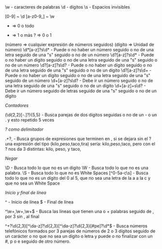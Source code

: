 \w - caracteres de palabras
\d - dígitos
\s - Espacios invisibles

[0-9] ~ \d
[a-z0-9_] ~ \w

* => 0 o todo
+ => 1 o más
? => 0 o 1

(número => cualquier expresión de números seguidos)
(dígito => Unidad de número)
\d*[a-z]?s\d* - Puede o no haber un número seguido o no de una letra seguido de una "s" seguido o no de un número
\d?[a-z]?s\d* - Puede o no haber un dígito seguido o no de una letra seguido de una "s" seguido o no de un número
\d?[a-z]?s\d? - Puede o no haber un dígito seguido o no de una letra seguido de una "s" seguido o no de un dígito
\d?[a-z]?s\d+ - Puede o no haber un dígito seguido o no de una letra seguido de una "s" seguido de un número
\d+[a-z]?s\d? - Debe ir un número seguido o no de una letra seguido de una "s" seguido o no de un dígito
\d+[a-z]+s\d? - Debe ir un número seguido de letras seguido de una "s" seguido o no de un dígito

*Contadores*

(\d{2,2}[\-\.]?){5,5} - Busca parejas de dos dígitos seguidas o no de un - o un . y esto repetido 5 veces

*? como delimitador*

.+?, - Busca grupos de expresiones que terminen en , si se dejara sin el ? una expresión del tipo (kilo,peso,taco,tira) sería: kilo,peso,taco, pero con el ? nos da 3 distintas: kilo, peso, y taco,

*Negar*

\D - Busca todo lo que no es un dígito
\W - Busca todo lo que no es una palabra.
\S - Busca todo lo que no es White Spaces
[^0-5a-c\s] - Busca todo lo que no es un dígito del 0 al 5, que no sea una letra de la a a la c y que no sea un White Space

*Inicio y final de línea*

^ - Inicio de línea
$ - Final de línea

^\w+,\w+,\w+$ - Busca las líneas que tienen una o + palabras seguido de , por 3 sin , al final

^\+?\d{2,3}[^\da-z]?\d{2,3}[^\da-z]?\d{2,3}[#pe]?\d*$ - Busca números telefónicos formados por 3 parejas de números de 2 o 3 dígitos seguido de un carácter o no que no sea un dígito o letra y puede o no finalizar con un #, p o e seguido de otro número.
